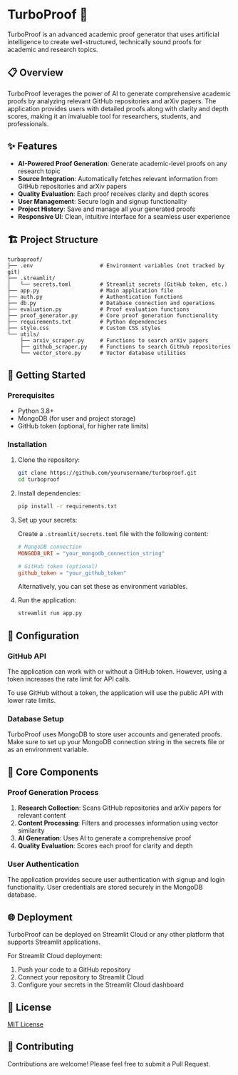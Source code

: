 # TurboProof 🚀

TurboProof is an advanced academic proof generator that uses artificial intelligence to create well-structured, technically sound proofs for academic and research topics.

## 📋 Overview

TurboProof leverages the power of AI to generate comprehensive academic proofs by analyzing relevant GitHub repositories and arXiv papers. The application provides users with detailed proofs along with clarity and depth scores, making it an invaluable tool for researchers, students, and professionals.

## ✨ Features

- **AI-Powered Proof Generation**: Generate academic-level proofs on any research topic
- **Source Integration**: Automatically fetches relevant information from GitHub repositories and arXiv papers
- **Quality Evaluation**: Each proof receives clarity and depth scores
- **User Management**: Secure login and signup functionality
- **Project History**: Save and manage all your generated proofs
- **Responsive UI**: Clean, intuitive interface for a seamless user experience

## 🏗️ Project Structure

```
turboproof/
├── .env                     # Environment variables (not tracked by git)
├── .streamlit/
│   └── secrets.toml         # Streamlit secrets (GitHub token, etc.)
├── app.py                   # Main application file
├── auth.py                  # Authentication functions
├── db.py                    # Database connection and operations
├── evaluation.py            # Proof evaluation functions
├── proof_generator.py       # Core proof generation functionality
├── requirements.txt         # Python dependencies
├── style.css                # Custom CSS styles
└── utils/
    ├── arxiv_scraper.py     # Functions to search arXiv papers
    ├── github_scraper.py    # Functions to search GitHub repositories
    └── vector_store.py      # Vector database utilities
```

## 🚀 Getting Started

### Prerequisites

- Python 3.8+
- MongoDB (for user and project storage)
- GitHub token (optional, for higher rate limits)

### Installation

1. Clone the repository:
   ```bash
   git clone https://github.com/yourusername/turboproof.git
   cd turboproof
   ```

2. Install dependencies:
   ```bash
   pip install -r requirements.txt
   ```

3. Set up your secrets:
   
   Create a `.streamlit/secrets.toml` file with the following content:
   ```toml
   # MongoDB connection
   MONGODB_URI = "your_mongodb_connection_string"
   
   # GitHub token (optional)
   github_token = "your_github_token"
   ```

   Alternatively, you can set these as environment variables.

4. Run the application:
   ```bash
   streamlit run app.py
   ```

## 🔧 Configuration

### GitHub API

The application can work with or without a GitHub token. However, using a token increases the rate limit for API calls.

To use GitHub without a token, the application will use the public API with lower rate limits.

### Database Setup

TurboProof uses MongoDB to store user accounts and generated proofs. Make sure to set up your MongoDB connection string in the secrets file or as an environment variable.

## 🧩 Core Components

### Proof Generation Process

1. **Research Collection**: Scans GitHub repositories and arXiv papers for relevant content
2. **Content Processing**: Filters and processes information using vector similarity
3. **AI Generation**: Uses AI to generate a comprehensive proof
4. **Quality Evaluation**: Scores each proof for clarity and depth

### User Authentication

The application provides secure user authentication with signup and login functionality. User credentials are stored securely in the MongoDB database.

## 🌐 Deployment

TurboProof can be deployed on Streamlit Cloud or any other platform that supports Streamlit applications.

For Streamlit Cloud deployment:
1. Push your code to a GitHub repository
2. Connect your repository to Streamlit Cloud
3. Configure your secrets in the Streamlit Cloud dashboard

## 📜 License

[MIT License](LICENSE)

## 🤝 Contributing

Contributions are welcome! Please feel free to submit a Pull Request.

